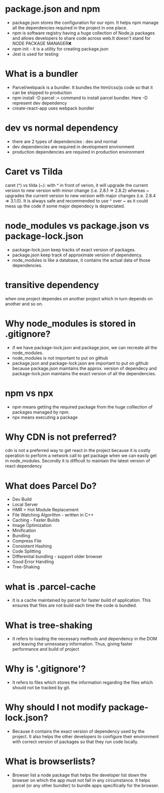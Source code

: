 # package.json and npm
- package.json stores the configuration for our npm. It helps npm manage all the dependencies required in the project in one place.
- npm is software registry having a huge collection of Node.js packages and allows developers to share code across web.It doesn't stand for NODE PACKAGE MANAGER❌
- npm init - it is a utility for creating package.json
- Jest is used for testing

# What is a bundler
- Parcel/webpack is a bundler. It bundles the html/css/js code so that it can be shipped to production
- npm install -D parcel := command to install parcel bundler. Here -D represent dev dependency
- create-react-app uses webpack bundler

# dev vs normal dependency
- there are 2 types of dependencies : dev and normal
- dev dependencies are required in development environment
- production dependencies are required in production environment

# Caret vs Tilda
caret (^) vs tilda (~): with ^ in front of verion, it will upgrade the current version to new version with minor change (i.e. 2.8.1 => 2.8.2) whereas ~ upgrades the current version to new version with major changes (i.e. 2.8.4 => 3.1.0). It is always safe and recommended to use ^ over ~ as it could mess up the code if some major dependecy is depreciated.

# node_modules vs package.json vs package-lock.json
- package-lock.json keep tracks of exact version of packages.
- package.json keep track of approximate version of dependency.
- node_modules is like a database, it contains the actual data of those dependencies.

# transitive dependency
when one project dependes on another project which in turn depends on another and so on. 

# Why node_modules is stored in .gitignore?
- if we have package-lock.json and package.json, we can recreate all the node_modules.
- node_modules is not important to put on github
- package.json and package-lock.json are important to put on github because package.json maintains the approx. version of dependecy and package-lock.json maintains the exact version of all the dependencies. 

# npm vs npx
- npm means getting the required package from the huge colllection of packages managed by npm.
- npx means executing a package

# Why CDN is not preferred?
cdn is not a preferred way to get react in the project because it is costly operation to perform a network call to get package when we can easily get in node_modules. Secondly it is difficult to maintain the latest version of react dependency

# What does Parcel Do?
- Dev Build
- Local Server
- HMR = Hot Module Replacement
- File Watching Algorithm - written in C++
- Caching - Faster Builds 
- Image Optimization
- Minification
- Bundling
- Compress File
- Consistent Hashing
- Code Splitting
- Differential bundling - support older browser
- Good Error Handling
- Tree-Shaking

# what is .parcel-cache
- It is a cache maintained by parcel for faster build of application. This ensures that files are not build each time the code is bundled.

# What is tree-shaking
- It refers to loading the necessary methods and dependency in the DOM and leaving the unnesseary information. Thus, giving faster performance and build of project

# Why is '.gitignore'?
- It refers to files which stores the information regarding the files which should not be tracked by git.

# Why should I not modify package-lock.json?
- Because it contains the exact version of dependency used by the project. It also helps the other developers to configure their environment with correct version of packages so that they run code locally.

# What is browserlists?
- Browser list a node package that helps the developer list down the browser on which the app must not fail in any circumstance. It helps parcel (or any other bundler) to bundle apps specifically for the browser.
